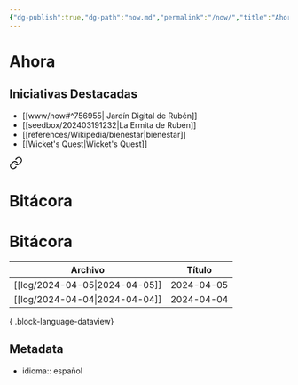 ```yaml
---
{"dg-publish":true,"dg-path":"now.md","permalink":"/now/","title":"Ahora","tags":["www"],"noteIcon":"\"0\"","created":"2024-03-19T12:19:27.427-06:00","updated":"2024-04-05T10:52:25.000-06:00"}
---
```


# Ahora

## Iniciativas Destacadas

- [[www/now#^756955\| Jardín Digital de Rubén]]
- [[seedbox/202403191232\|La Ermita de Rubén]]
- [[references/Wikipedia/bienestar\|bienestar]]
- [[Wicket's Quest\|Wicket's Quest]]


<div class="transclusion internal-embed is-loaded"><a class="markdown-embed-link" href="/invernadero/202404051048/" aria-label="Open link"><svg xmlns="http://www.w3.org/2000/svg" width="24" height="24" viewBox="0 0 24 24" fill="none" stroke="currentColor" stroke-width="2" stroke-linecap="round" stroke-linejoin="round" class="svg-icon lucide-link"><path d="M10 13a5 5 0 0 0 7.54.54l3-3a5 5 0 0 0-7.07-7.07l-1.72 1.71"></path><path d="M14 11a5 5 0 0 0-7.54-.54l-3 3a5 5 0 0 0 7.07 7.07l1.71-1.71"></path></svg></a><div class="markdown-embed">

<div class="markdown-embed-title">

# Bitácora

</div>



# Bitácora

| Archivo                           | Título     |
| --------------------------------- | ---------- |
| [[log/2024-04-05\|2024-04-05]] | 2024-04-05 |
| [[log/2024-04-04\|2024-04-04]] | 2024-04-04 |

{ .block-language-dataview}
## Metadata
- idioma:: español

</div></div>
